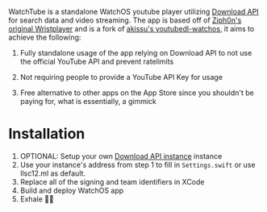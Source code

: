 WatchTube is a standalone WatchOS youtube player utilizing [Download API](https://github.com/llsc12/download-api) for search data and video streaming. The app is based off of [Ziph0n's original Wristplayer](https://github.com/Ziph0n/WristPlayer) and is a fork of [akissu's youtubedl-watchos](https://github.com/akissu/youtubedl-watchos), it aims to achieve the following:

1. Fully standalone usage of the app relying on Download API to not use the official YouTube API and prevent ratelimits

2. Not requiring people to provide a YouTube API Key for usage

3. Free alternative to other apps on the App Store since you shouldn't be paying for, what is essentially, a gimmick

# Installation

1. OPTIONAL: Setup your own [Download API instance](https://github.com/llsc12/download-api) instance
2. Use your instance's address from step 1 to fill in `Settings.swift` or use llsc12.ml as default.
3. Replace all of the signing and team identifiers in XCode
4. Build and deploy WatchOS app
5. Exhale 😮‍💨
